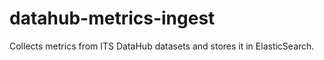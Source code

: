 # datahub-metrics-ingest
Collects metrics from ITS DataHub datasets and stores it in ElasticSearch.
